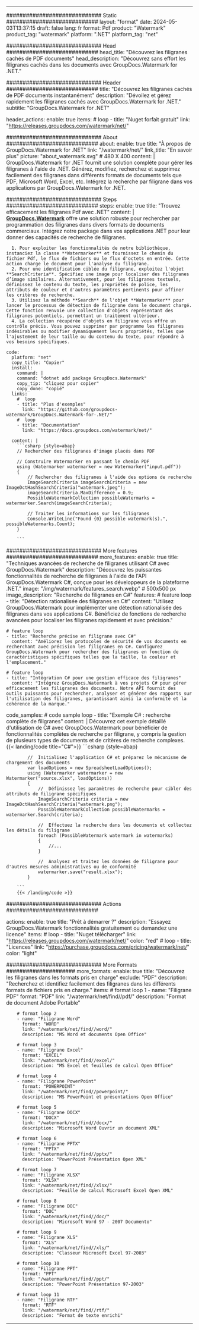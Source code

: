 
---
############################# Static ############################
layout: "format"
date:  2024-05-03T13:37:15
draft: false
lang: fr
format: Pdf
product: "Watermark"
product_tag: "watermark"
platform: ".NET"
platform_tag: "net"

############################# Head ############################
head_title: "Découvrez les filigranes cachés de PDF documents"
head_description: "Découvrez sans effort les filigranes cachés dans les documents avec GroupDocs.Watermark for .NET."

############################# Header ############################
title: "Découvrez les filigranes cachés de PDF documents instantanément" 
description: "Dévoilez et gérez rapidement les filigranes cachés avec GroupDocs.Watermark for .NET."
subtitle: "GroupDocs.Watermark for .NET" 

header_actions:
  enable: true
  items:
    #  loop
    - title: "Nuget forfait gratuit"
      link: "https://releases.groupdocs.com/watermark/net/"
      
############################# About ############################
about:
    enable: true
    title: "À propos de GroupDocs.Watermark for .NET"
    link: "/watermark/net/"
    link_title: "En savoir plus"
    picture: "about_watermark.svg" # 480 X 400
    content: |
       GroupDocs.Watermark for .NET fournit une solution complète pour gérer les filigranes à l'aide de .NET. Générez, modifiez, recherchez et supprimez facilement des filigranes dans différents formats de documents tels que PDF, Microsoft Word, Excel, etc. Intégrez la recherche par filigrane dans vos applications par GroupDocs.Watermark for .NET.

############################# Steps ############################
steps:
    enable: true
    title: "Trouvez efficacement les filigranes Pdf avec .NET"
    content: |
      **[GroupDocs.Watermark](https://products.groupdocs.com/watermark/net/)** offre une solution robuste pour rechercher par programmation des filigranes dans divers formats de documents commerciaux. Intégrez notre package dans vos applications .NET pour leur donner des capacités de recherche de filigranes.
      
      1. Pour exploiter les fonctionnalités de notre bibliothèque, instanciez la classe **Watermarker** et fournissez le chemin du fichier Pdf, le flux de fichiers ou le flux d'octets en entrée. Cette action charge le document pour l'analyse du filigrane.
      2. Pour une identification ciblée du filigrane, exploitez l'objet **SearchCriteria**. Spécifiez une image pour localiser des filigranes d’image similaires. Alternativement, pour les filigranes textuels, définissez le contenu du texte, les propriétés de police, les attributs de couleur et d'autres paramètres pertinents pour affiner les critères de recherche.
      3. Utilisez la méthode **Search** de l'objet **Watermarker** pour lancer le processus de détection de filigrane dans le document chargé. Cette fonction renvoie une collection d'objets représentant des filigranes potentiels, permettant un traitement ultérieur.
      4. La collection récupérée d'objets en filigrane vous offre un contrôle précis. Vous pouvez supprimer par programme les filigranes indésirables ou modifier dynamiquement leurs propriétés, telles que l'ajustement de leur taille ou du contenu du texte, pour répondre à vos besoins spécifiques.
   
    code:
      platform: "net"
      copy_title: "Copier"
      install:
        command: |
        command: "dotnet add package GroupDocs.Watermark"
        copy_tip: "cliquez pour copier"
        copy_done: "copié"
      links:
        #  loop
        - title: "Plus d'exemples"
          link: "https://github.com/groupdocs-watermark/GroupDocs.Watermark-for-.NET/"
        #  loop
        - title: "Documentation"
          link: "https://docs.groupdocs.com/watermark/net/"
          
      content: |
        ```csharp {style=abap}
        // Rechercher des filigranes d'image placés dans PDF

        // Construire Watermarker en passant le chemin PDF
        using (Watermarker watermarker = new Watermarker("input.pdf"))
        {
            // Rechercher des filigranes à l'aide des options de recherche
            ImageSearchCriteria imageSearchCriteria = new ImageDctHashSearchCriteria("watermark.jpeg");
            imageSearchCriteria.MaxDifference = 0.9;
            PossibleWatermarkCollection possibleWatermarks = watermarker.Search(imageSearchCriteria);

            // Traiter les informations sur les filigranes
            Console.WriteLine("Found {0} possible watermark(s).", possibleWatermarks.Count);
        }
        
        ```  

############################# More features ############################
more_features:
  enable: true
  title: "Techniques avancées de recherche de filigranes utilisant C# avec GroupDocs.Watermark"
  description: "Découvrez les puissantes fonctionnalités de recherche de filigranes à l'aide de l'API GroupDocs.Watermark C#, conçue pour les développeurs de la plateforme .NET."
  image: "/img/watermark/features_search.webp" # 500x500 px
  image_description: "Recherche de filigranes en C#"
  features:
    # feature loop
    - title: "Détection rationalisée des filigranes en C#"
      content: "Utilisez GroupDocs.Watermark pour implémenter une détection rationalisée des filigranes dans vos applications C#. Bénéficiez de fonctions de recherche avancées pour localiser les filigranes rapidement et avec précision."

    # feature loop
    - title: "Recherche précise en filigrane avec C#"
      content: "Améliorez les protocoles de sécurité de vos documents en recherchant avec précision les filigranes en C#. Configurez GroupDocs.Watermark pour rechercher des filigranes en fonction de caractéristiques spécifiques telles que la taille, la couleur et l'emplacement."

    # feature loop
    - title: "Intégration C# pour une gestion efficace des filigranes"
      content: "Intégrez GroupDocs.Watermark à vos projets C# pour gérer efficacement les filigranes des documents. Notre API fournit des outils puissants pour rechercher, analyser et générer des rapports sur l'utilisation des filigranes, garantissant ainsi la conformité et la cohérence de la marque."
      
  code_samples:
    # code sample loop
    - title: "Exemple C# : recherche complète de filigranes"
      content: |
        Découvrez cet exemple détaillé d'utilisation de C# avec GroupDocs.Watermark pour bénéficier de fonctionnalités complètes de recherche par filigrane, y compris la gestion de plusieurs types de documents et de critères de recherche complexes.
        {{< landing/code title="C#">}}
        ```csharp {style=abap}
        
            //  Initialisez l'application C# et préparez le mécanisme de chargement des documents
            var loadOptions = new SpreadsheetLoadOptions();
            using (Watermarker watermarker = new Watermarker("source.xlsx", loadOptions))
            {
                //  Définissez les paramètres de recherche pour cibler des attributs de filigrane spécifiques
                ImageSearchCriteria criteria = new ImageDctHashSearchCriteria("watermark.png");
                PossibleWatermarkCollection possibleWatermarks = watermarker.Search(criteria);

                //  Effectuez la recherche dans les documents et collectez les détails du filigrane
                foreach (PossibleWatermark watermark in watermarks)
                {
                    //...
                }

                //  Analysez et traitez les données de filigrane pour d'autres mesures administratives ou de conformité
                watermarker.save("result.xlsx");
            }

        ```
        {{< /landing/code >}}


############################# Actions ############################

actions:
  enable: true
  title: "Prêt à démarrer ?"
  description: "Essayez GroupDocs.Watermark fonctionnalités gratuitement ou demandez une licence"
  items:
    #  loop
    - title: "Nuget télécharger"
      link: "https://releases.groupdocs.com/watermark/net/"
      color: "red"
        #  loop
    - title: "Licences"
      link: "https://purchase.groupdocs.com/pricing/watermark/net/"
      color: "light"


############################# More Formats #####################
more_formats:
    enable: true
    title: "Découvrez les filigranes dans les formats pris en charge"
    exclude: "PDF"
    description: "Recherchez et identifiez facilement des filigranes dans les différents formats de fichiers pris en charge."
    items: 
        # format loop 1
        - name: "Filigrane PDF"
          format: "PDF"
          link: "/watermark/net/find//pdf/"
          description: "Format de document Adobe Portable"

        # format loop 2
        - name: "Filigrane Word"
          format: "WORD"
          link: "/watermark/net/find//word/"
          description: "MS Word et documents Open Office"
          
        # format loop 3
        - name: "Filigrane Excel"
          format: "EXCEL"
          link: "/watermark/net/find//excel/"
          description: "MS Excel et feuilles de calcul Open Office"

        # format loop 4
        - name: "Filigrane PowerPoint"
          format: "POWERPOINT"
          link: "/watermark/net/find//powerpoint/"
          description: "MS PowerPoint et présentations Open Office"

        # format loop 5
        - name: "Filigrane DOCX"
          format: "DOCX"
          link: "/watermark/net/find//docx/"
          description: "Microsoft Word Ouvrir un document XML"
          
        # format loop 6
        - name: "Filigrane PPTX"
          format: "PPTX"
          link: "/watermark/net/find//pptx/"
          description: "PowerPoint Présentation Open XML"
          
        # format loop 7
        - name: "Filigrane XLSX"
          format: "XLSX"
          link: "/watermark/net/find//xlsx/"
          description: "Feuille de calcul Microsoft Excel Open XML"

        # format loop 8
        - name: "Filigrane DOC"
          format: "DOC"
          link: "/watermark/net/find//doc/"
          description: "Microsoft Word 97 - 2007 Documento"

        # format loop 9
        - name: "Filigrane XLS"
          format: "XLS"
          link: "/watermark/net/find//xls/"
          description: "Classeur Microsoft Excel 97-2003"

        # format loop 10
        - name: "Filigrane PPT"
          format: "PPT"
          link: "/watermark/net/find//ppt/"
          description: "PowerPoint Présentation 97-2003"

        # format loop 11
        - name: "Filigrane RTF"
          format: "RTF"
          link: "/watermark/net/find//rtf/"
          description: "Format de texte enrichi"

---